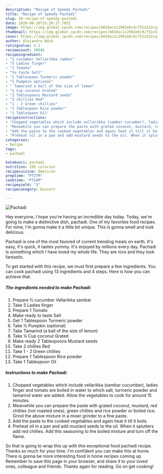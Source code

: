 ```yaml
---
description: "Recipe of Speedy Pachadi"
title: "Recipe of Speedy Pachadi"
slug: 58-recipe-of-speedy-pachadi
date: 2020-08-26T15:20:27.705Z
image: https://img-global.cpcdn.com/recipes/b018ac1c2992e6c9/751x532cq70/pachadi-recipe-main-photo.jpg
thumbnail: https://img-global.cpcdn.com/recipes/b018ac1c2992e6c9/751x532cq70/pachadi-recipe-main-photo.jpg
cover: https://img-global.cpcdn.com/recipes/b018ac1c2992e6c9/751x532cq70/pachadi-recipe-main-photo.jpg
author: Alejandro Nash
ratingvalue: 4.1
reviewcount: 30646
recipeingredient:
- "½ cucumber Vellarikka sambar"
- "5 Ladies finger"
- "1 Tomato"
- "to taste Salt"
- "1 Tablespoon Turmeric powder"
- "½ Pumpkin optional"
- " Tamarind a ball of the size of lemon"
- "¼ Cup coconut Grated"
- "2 Tablespoons Mustard seeds"
- "2 chillies Red"
- "1 - 2 Green chillies"
- "1 Tablespoon Rice powder"
- "1 Tablespoon Oil"
recipeinstructions:
- "Chopped vegetables which include vellarikka (sambar cucumber), ladies finger and tomato are boiled in water to which salt, turmeric powder and tamarind water are added. Allow the vegetables to cook for around 15 minutes."
- "Meanwhile you can prepare the paste with grated coconut, mustard, red chillies (not roasted ones), green chillies and rice powder or boiled rice. Grind the above mixture in a mixer grinder to a fine paste."
- "Add the paste to the cooked vegetables and again heat it till it boils."
- "Preheat oil in a pan and add mustard seeds to the oil. When it splutters add red chillies. Add this seasoning to the boiled mixture and turn off the flame."
categories:
- Recipe
tags:
- pachadi

katakunci: pachadi 
nutrition: 295 calories
recipecuisine: American
preptime: "PT27M"
cooktime: "PT54M"
recipeyield: "3"
recipecategory: Dessert

---
```



![Pachadi](https://img-global.cpcdn.com/recipes/b018ac1c2992e6c9/751x532cq70/pachadi-recipe-main-photo.jpg)

Hey everyone, I hope you're having an incredible day today. Today, we're going to make a distinctive dish, pachadi. One of my favorites food recipes. For mine, I'm gonna make it a little bit unique. This is gonna smell and look delicious.

Pachadi is one of the most favored of current trending meals on earth. It's easy, it's quick, it tastes yummy. It's enjoyed by millions every day. Pachadi is something which I have loved my whole life. They are nice and they look fantastic.




To get started with this recipe, we must first prepare a few ingredients. You can cook pachadi using 13 ingredients and 4 steps. Here is how you can achieve that.

<!--inarticleads1-->

##### The ingredients needed to make Pachadi:

1. Prepare ½ cucumber Vellarikka sambar
1. Take 5 Ladies finger
1. Prepare 1 Tomato
1. Make ready to taste Salt
1. Get 1 Tablespoon Turmeric powder
1. Take ½ Pumpkin (optional)
1. Take  Tamarind (a ball of the size of lemon)
1. Take ¼ Cup coconut Grated
1. Make ready 2 Tablespoons Mustard seeds
1. Take 2 chillies Red
1. Take 1 - 2 Green chillies
1. Prepare 1 Tablespoon Rice powder
1. Take 1 Tablespoon Oil




<!--inarticleads2-->

##### Instructions to make Pachadi:

1. Chopped vegetables which include vellarikka (sambar cucumber), ladies finger and tomato are boiled in water to which salt, turmeric powder and tamarind water are added. Allow the vegetables to cook for around 15 minutes.
1. Meanwhile you can prepare the paste with grated coconut, mustard, red chillies (not roasted ones), green chillies and rice powder or boiled rice. Grind the above mixture in a mixer grinder to a fine paste.
1. Add the paste to the cooked vegetables and again heat it till it boils.
1. Preheat oil in a pan and add mustard seeds to the oil. When it splutters add red chillies. Add this seasoning to the boiled mixture and turn off the flame.




So that is going to wrap this up with this exceptional food pachadi recipe. Thanks so much for your time. I'm confident you can make this at home. There is gonna be more interesting food in home recipes coming up. Remember to save this page in your browser, and share it to your loved ones, colleague and friends. Thanks again for reading. Go on get cooking!
